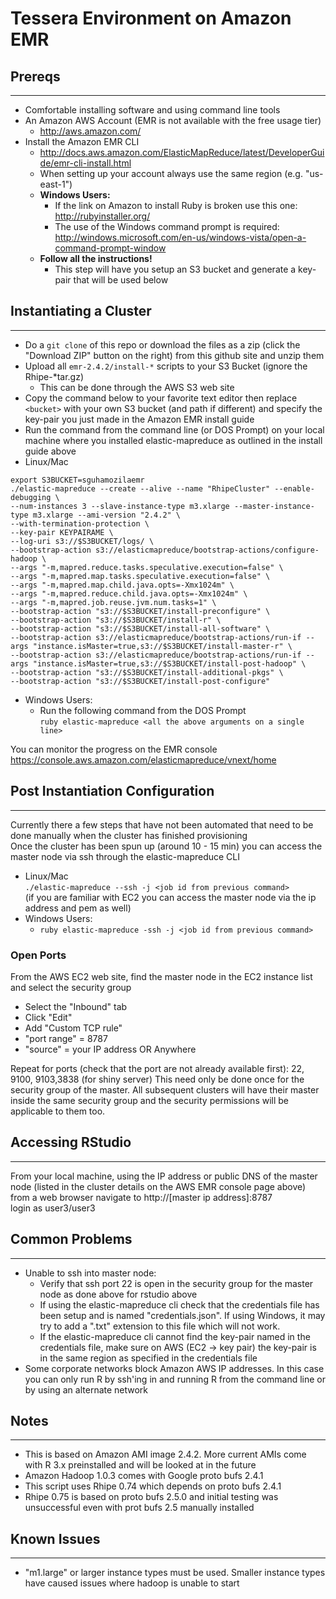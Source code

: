 # Tessera Environment on Amazon EMR #
## Prereqs ##
*****
*   Comfortable installing software and using command line tools  
*   An Amazon AWS Account (EMR is not available with the free usage tier)  
    *   http://aws.amazon.com/  
*   Install the Amazon EMR CLI  
    *   http://docs.aws.amazon.com/ElasticMapReduce/latest/DeveloperGuide/emr-cli-install.html  
    *   When setting up your account always use the same region (e.g. "us-east-1")
    *   **Windows Users:**
        *   If the link on Amazon to install Ruby is broken use this one: http://rubyinstaller.org/ 
        *   The use of the Windows command prompt is required: http://windows.microsoft.com/en-us/windows-vista/open-a-command-prompt-window
    *   **Follow all the instructions!**
		*	This step will have you setup an S3 bucket and generate a key-pair that will be used below


## Instantiating a Cluster ##
*****
*   Do a `git clone` of this repo or download the files as a zip (click the "Download ZIP" button on the right) from this github site and unzip them
*   Upload all `emr-2.4.2/install-*` scripts to your S3 Bucket (ignore the Rhipe-*tar.gz)  
    *   This can be done through the AWS S3 web site
*   Copy the command below to your favorite text editor then replace `<bucket>` with your own S3 bucket (and path if different) and specify the key-pair you just made in the Amazon EMR install guide  
*   Run the command from the command line (or DOS Prompt) on your local machine where you installed elastic-mapreduce as outlined in the install guide above  
*   Linux/Mac  
````
export S3BUCKET=sguhamozilaemr
./elastic-mapreduce --create --alive --name "RhipeCluster" --enable-debugging \
--num-instances 3 --slave-instance-type m3.xlarge --master-instance-type m3.xlarge --ami-version "2.4.2" \
--with-termination-protection \
--key-pair KEYPAIRAME \
--log-uri s3://$S3BUCKET/logs/ \
--bootstrap-action s3://elasticmapreduce/bootstrap-actions/configure-hadoop \
--args "-m,mapred.reduce.tasks.speculative.execution=false" \
--args "-m,mapred.map.tasks.speculative.execution=false" \
--args "-m,mapred.map.child.java.opts=-Xmx1024m" \
--args "-m,mapred.reduce.child.java.opts=-Xmx1024m" \
--args "-m,mapred.job.reuse.jvm.num.tasks=1" \
--bootstrap-action "s3://$S3BUCKET/install-preconfigure" \
--bootstrap-action "s3://$S3BUCKET/install-r" \
--bootstrap-action "s3://$S3BUCKET/install-all-software" \
--bootstrap-action s3://elasticmapreduce/bootstrap-actions/run-if --args "instance.isMaster=true,s3://$S3BUCKET/install-master-r" \
--bootstrap-action s3://elasticmapreduce/bootstrap-actions/run-if --args "instance.isMaster=true,s3://$S3BUCKET/install-post-hadoop" \
--bootstrap-action "s3://$S3BUCKET/install-additional-pkgs" \
--bootstrap-action "s3://$S3BUCKET/install-post-configure"  
````

  
*   Windows Users:  
    *   Run the following command from the DOS Prompt  
    `ruby elastic-mapreduce <all the above arguments on a single line>`  

You can monitor the progress on the EMR console  
https://console.aws.amazon.com/elasticmapreduce/vnext/home
  
## Post Instantiation Configuration ##
*****
Currently there a few steps that have not been automated that need to be done manually when the cluster has finished provisioning  
Once the cluster has been spun up (around 10 - 15 min) you can access the master node via ssh through the elastic-mapreduce CLI  

*   Linux/Mac  
`./elastic-mapreduce --ssh -j <job id from previous command>`  
(if you are familiar with EC2 you can access the master node via the ip address and pem as well)     
*   Windows Users:
    *   `ruby elastic-mapreduce -ssh -j <job id from previous command>`
    

### Open Ports ###
From the AWS EC2 web site, find the master node in the EC2 instance list and select the security group  

*   Select the "Inbound" tab
*	Click "Edit"  
*	Add "Custom TCP rule"  
*	"port range" = 8787  
*	"source" = your IP address OR Anywhere  

Repeat for ports (check that the port are not already available first): 22,	9100, 9103,3838 (for shiny server)
This need only be done once for the security group of the master. All subsequent
clusters will have their master inside the same security group and the security
permissions will be applicable to them too.


## Accessing RStudio ##
*****

From your local machine, using the IP address or public DNS of the master node  (listed in the cluster details on the AWS EMR console page above) from a  web browser navigate to http://[master ip address]:8787  
login as user3/user3  

## Common Problems ##
*****
*   Unable to ssh into master node:
    *   Verify that ssh port 22 is open in the security group for the master node as done above for rstudio above
    *   If using the elastic-mapreduce cli check that the credentials file has been setup and is named "credentials.json".  If using Windows, it may try to add a ".txt" extension to this file which will not work.
    *   If the elastic-mapreduce cli cannot find the key-pair named in the credentials file, make sure on AWS (EC2 -> key pair) the key-pair is in the same region as specified in the credentials file  
*   Some corporate networks block Amazon AWS IP addresses. In this case you can only run R by ssh'ing in and running R from the command line or by using an alternate network  
 
## Notes ##
*****
*   This is based on Amazon AMI image 2.4.2.  More current AMIs come with R 3.x preinstalled and will be looked at in the future
*   Amazon Hadoop 1.0.3 comes with Google proto bufs 2.4.1  
*   This script uses Rhipe 0.74 which depends on proto bufs 2.4.1  
*   Rhipe 0.75 is based on proto bufs 2.5.0 and initial testing was unsuccessful even with prot bufs 2.5 manually installed

## Known Issues ##
*****
*   "m1.large" or larger instance types must be used.  Smaller instance types have caused issues where hadoop is unable to start
